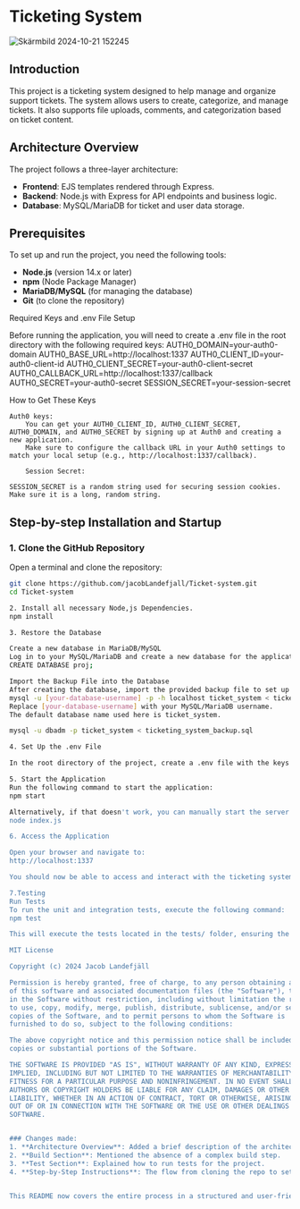 # Ticketing System
![Skärmbild 2024-10-21 152245](https://github.com/user-attachments/assets/fa813080-a9c7-4771-9990-5ebf6db3cdc5)

## Introduction
This project is a ticketing system designed to help manage and organize support tickets. The system allows users to create, categorize, and manage tickets. It also supports file uploads, comments, and categorization based on ticket content.

## Architecture Overview
The project follows a three-layer architecture:
- **Frontend**: EJS templates rendered through Express.
- **Backend**: Node.js with Express for API endpoints and business logic.
- **Database**: MySQL/MariaDB for ticket and user data storage.

## Prerequisites
To set up and run the project, you need the following tools:
- **Node.js** (version 14.x or later)
- **npm** (Node Package Manager)
- **MariaDB/MySQL** (for managing the database)
- **Git** (to clone the repository)

Required Keys and .env File Setup

Before running the application, you will need to create a .env file in the root directory with the following required keys:
AUTH0_DOMAIN=your-auth0-domain
AUTH0_BASE_URL=http://localhost:1337
AUTH0_CLIENT_ID=your-auth0-client-id
AUTH0_CLIENT_SECRET=your-auth0-client-secret
AUTH0_CALLBACK_URL=http://localhost:1337/callback
AUTH0_SECRET=your-auth0-secret
SESSION_SECRET=your-session-secret

How to Get These Keys

    Auth0 keys:
        You can get your AUTH0_CLIENT_ID, AUTH0_CLIENT_SECRET, AUTH0_DOMAIN, and AUTH0_SECRET by signing up at Auth0 and creating a new application.
        Make sure to configure the callback URL in your Auth0 settings to match your local setup (e.g., http://localhost:1337/callback).

        Session Secret:

    SESSION_SECRET is a random string used for securing session cookies. Make sure it is a long, random string.

## Step-by-step Installation and Startup

### 1. Clone the GitHub Repository

Open a terminal and clone the repository:

```bash
git clone https://github.com/jacobLandefjall/Ticket-system.git
cd Ticket-system

2. Install all necessary Node,js Dependencies.
npm install

3. Restore the Database

Create a new database in MariaDB/MySQL
Log in to your MySQL/MariaDB and create a new database for the application:
CREATE DATABASE proj;

Import the Backup File into the Database
After creating the database, import the provided backup file to set up the necessary tables and initial data:
mysql -u [your-database-username] -p -h localhost ticket_system < ticketing_system_backup.sql
Replace [your-database-username] with your MySQL/MariaDB username.
The default database name used here is ticket_system.

mysql -u dbadm -p ticket_system < ticketing_system_backup.sql

4. Set Up the .env File

In the root directory of the project, create a .env file with the keys described in the Required Keys and .env File Setup section above.

5. Start the Application
Run the following command to start the application:
npm start

Alternatively, if that doesn't work, you can manually start the server with:
node index.js

6. Access the Application

Open your browser and navigate to:
http://localhost:1337

You should now be able to access and interact with the ticketing system.

7.Testing
Run Tests
To run the unit and integration tests, execute the following command:
npm test

This will execute the tests located in the tests/ folder, ensuring the integrity of the system’s core functionalities.

MIT License

Copyright (c) 2024 Jacob Landefjäll

Permission is hereby granted, free of charge, to any person obtaining a copy
of this software and associated documentation files (the "Software"), to deal
in the Software without restriction, including without limitation the rights
to use, copy, modify, merge, publish, distribute, sublicense, and/or sell
copies of the Software, and to permit persons to whom the Software is
furnished to do so, subject to the following conditions:

The above copyright notice and this permission notice shall be included in all
copies or substantial portions of the Software.

THE SOFTWARE IS PROVIDED "AS IS", WITHOUT WARRANTY OF ANY KIND, EXPRESS OR
IMPLIED, INCLUDING BUT NOT LIMITED TO THE WARRANTIES OF MERCHANTABILITY,
FITNESS FOR A PARTICULAR PURPOSE AND NONINFRINGEMENT. IN NO EVENT SHALL THE
AUTHORS OR COPYRIGHT HOLDERS BE LIABLE FOR ANY CLAIM, DAMAGES OR OTHER
LIABILITY, WHETHER IN AN ACTION OF CONTRACT, TORT OR OTHERWISE, ARISING FROM,
OUT OF OR IN CONNECTION WITH THE SOFTWARE OR THE USE OR OTHER DEALINGS IN THE
SOFTWARE.


### Changes made:
1. **Architecture Overview**: Added a brief description of the architecture and optional diagram placement.
2. **Build Section**: Mentioned the absence of a complex build step.
3. **Test Section**: Explained how to run tests for the project.
4. **Step-by-Step Instructions**: The flow from cloning the repo to setting up the environment variables, restoring the database, and starting the app has been clearly outlined.


This README now covers the entire process in a structured and user-friendly way. Instructions for setting up a .env file with the correct API keys and environment variables
